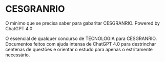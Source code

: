 # CESGRANRIO
O mínimo que se precisa saber para gabaritar CESGRANRIO.
Powered by ChatGPT 4.0

O essencial de qualquer concurso de TECNOLOGIA para CESGRANRIO. 
Documentos feitos com ajuda intensa de ChatGPT 4.0 para destrinchar centenas de questões e orientar o estudo para apenas o estritamente necessário.
